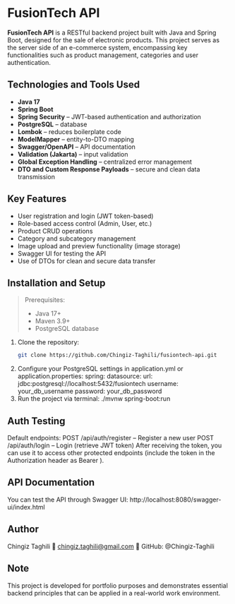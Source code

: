 # FusionTech API
**FusionTech API** is a RESTful backend project built with Java and Spring Boot, designed for the sale of electronic products.
This project serves as the server side of an e-commerce system, encompassing key functionalities such as product management, 
categories and user authentication.

## Technologies and Tools Used
- **Java 17**
- **Spring Boot**
- **Spring Security** – JWT-based authentication and authorization
- **PostgreSQL** – database
- **Lombok** – reduces boilerplate code
- **ModelMapper** – entity-to-DTO mapping
- **Swagger/OpenAPI** – API documentation
- **Validation (Jakarta)** – input validation
- **Global Exception Handling** – centralized error management
- **DTO and Custom Response Payloads** – secure and clean data transmission

## Key Features
- User registration and login (JWT token-based)
- Role-based access control (Admin, User, etc.)
- Product CRUD operations
- Category and subcategory management
- Image upload and preview functionality (image storage)
- Swagger UI for testing the API
- Use of DTOs for clean and secure data transfer

## Installation and Setup
> Prerequisites:
> - Java 17+
> - Maven 3.9+
> - PostgreSQL database

1. Clone the repository:
   ```bash
   git clone https://github.com/Chingiz-Taghili/fusiontech-api.git
2. Configure your PostgreSQL settings in application.yml or application.properties:
   spring:
  datasource:
   url: jdbc:postgresql://localhost:5432/fusiontech
   username: your_db_username
   password: your_db_password
3. Run the project via terminal:
   ./mvnw spring-boot:run

## Auth Testing
Default endpoints:
POST /api/auth/register – Register a new user
POST /api/auth/login – Login (retrieve JWT token)
After receiving the token, you can use it to access other protected endpoints (include the token in the Authorization header as Bearer <token>).

## API Documentation
You can test the API through Swagger UI: http://localhost:8080/swagger-ui/index.html

## Author
Chingiz Taghili
📧 chingiz.taghili@gmail.com
🔗 GitHub: @Chingiz-Taghili

## Note
This project is developed for portfolio purposes and demonstrates essential backend principles that can be applied in a real-world work environment.
